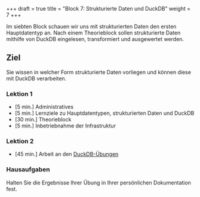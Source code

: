+++
draft = true
title = "Block 7: Strukturierte Daten und DuckDB"
weight = 7
+++

Im siebten Block schauen wir uns mit strukturierten Daten den ersten
Hauptdatentyp an. Nach einem Theorieblock sollen strukturierte Daten mithilfe
von DuckDB eingelesen, transformiert und ausgewertet werden.

## Ziel

Sie wissen in welcher Form strukturierte Daten vorliegen und können diese mit DuckDB verarbeiten.

### Lektion 1

- [5 min.] Administratives
- [5 min.] Lernziele zu Hauptdatentypen, strukturierten Daten und DuckDB
- [30 min.] Theorieblock
- [5 min.] Inbetriebnahme der Infrastruktur

### Lektion 2

- [45 min.] Arbeit an den [DuckDB-Übungen](/hauptdatentypen/strukturierte/duckdb)

### Hausaufgaben

Halten Sie die Ergebnisse Ihrer Übung in Ihrer persönlichen Dokumentation fest.